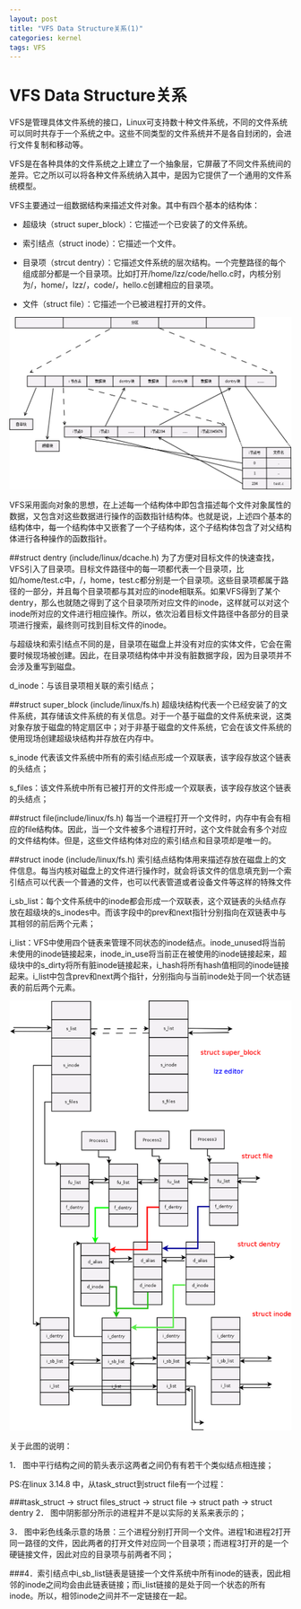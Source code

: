```yaml
---
layout: post
title: "VFS Data Structure关系(1)"
categories: kernel
tags: VFS
---
```

VFS Data Structure关系
=====================
VFS是管理具体文件系统的接口，Linux可支持数十种文件系统，不同的文件系统可以同时共存于一个系统之中。这些不同类型的文件系统并不是各自封闭的，会进行文件复制和移动等。

VFS是在各种具体的文件系统之上建立了一个抽象层，它屏蔽了不同文件系统间的差异。它之所以可以将各种文件系统纳入其中，是因为它提供了一个通用的文件系统模型。

VFS主要通过一组数据结构来描述文件对象。其中有四个基本的结构体：

* 超级块（struct super_block）：它描述一个已安装了的文件系统。

* 索引结点（struct inode）：它描述一个文件。

* 目录项（strcut dentry）：它描述文件系统的层次结构。一个完整路径的每个组成部分都是一个目录项。比如打开/home/lzz/code/hello.c时，内核分别为/，home/，lzz/，code/，hello.c创建相应的目录项。

* 文件（struct file）：它描述一个已被进程打开的文件。

![](/assets/pic/block.png)

VFS采用面向对象的思想，在上述每一个结构体中即包含描述每个文件对象属性的数据，又包含对这些数据进行操作的函数指针结构体。也就是说，上述四个基本的结构体中，每一个结构体中又嵌套了一个子结构体，这个子结构体包含了对父结构体进行各种操作的函数指针。

##struct dentry (include/linux/dcache.h)
为了方便对目标文件的快速查找，VFS引入了目录项。目标文件路径中的每一项都代表一个目录项，比如/home/test.c中，/，home，test.c都分别是一个目录项。这些目录项都属于路径的一部分，并且每个目录项都与其对应的inode相联系。如果VFS得到了某个dentry，那么也就随之得到了这个目录项所对应文件的inode，这样就可以对这个inode所对应的文件进行相应操作。所以，依次沿着目标文件路径中各部分的目录项进行搜索，最终则可找到目标文件的inode。

与超级块和索引结点不同的是，目录项在磁盘上并没有对应的实体文件，它会在需要时候现场被创建。因此，在目录项结构体中并没有脏数据字段，因为目录项并不会涉及重写到磁盘。

d_inode：与该目录项相关联的索引结点；

##struct super_block (include/linux/fs.h)
超级块结构代表一个已经安装了的文件系统，其存储该文件系统的有关信息。对于一个基于磁盘的文件系统来说，这类对象存放于磁盘的特定扇区中；对于非基于磁盘的文件系统，它会在该文件系统的使用现场创建超级块结构并存放在内存中。

s_inode 代表该文件系统中所有的索引结点形成一个双联表，该字段存放这个链表的头结点；

s_files：该文件系统中所有已被打开的文件形成一个双联表，该字段存放这个链表的头结点；

##struct file(include/linux/fs.h)
每当一个进程打开一个文件时，内存中有会有相应的file结构体。因此，当一个文件被多个进程打开时，这个文件就会有多个对应的文件结构体。但是，这些文件结构体对应的索引结点和目录项却是唯一的。

##struct inode (include/linux/fs.h)
索引结点结构体用来描述存放在磁盘上的文件信息。每当内核对磁盘上的文件进行操作时，就会将该文件的信息填充到一个索引结点可以代表一个普通的文件，也可以代表管道或者设备文件等这样的特殊文件

i_sb_list：每个文件系统中的inode都会形成一个双联表，这个双链表的头结点存放在超级块的s_inodes中。而该字段中的prev和next指针分别指向在双链表中与其相邻的前后两个元素；

i_list：VFS中使用四个链表来管理不同状态的inode结点。inode_unused将当前未使用的inode链接起来，inode_in_use将当前正在被使用的inode链接起来，超级块中的s_dirty将所有脏inode链接起来，i_hash将所有hash值相同的inode链接起来。i_list中包含prev和next两个指针，分别指向与当前inode处于同一个状态链表的前后两个元素。

![](/assets/pic/VFS.png)

关于此图的说明：

1． 图中平行结构之间的箭头表示这两者之间仍有有若干个类似结点相连接；

PS:在linux 3.14.8 中，从task_struct到struct file有一个过程：

###task_struct -> struct files_struct -> struct file -> struct path -> struct dentry
2． 图中阴影部分所示的进程并不是以实际的关系来表示的；

3． 图中彩色线条示意的场景：三个进程分别打开同一个文件。进程1和进程2打开同一路径的文件，因此两者的打开文件对应同一个目录项；而进程3打开的是一个硬链接文件，因此对应的目录项与前两者不同；

###4．索引结点中i_sb_list链表是链接一个文件系统中所有inode的链表，因此相邻的inode之间均会由此链表链接；而i_list链接的是处于同一个状态的所有inode。所以，相邻inode之间并不一定链接在一起。